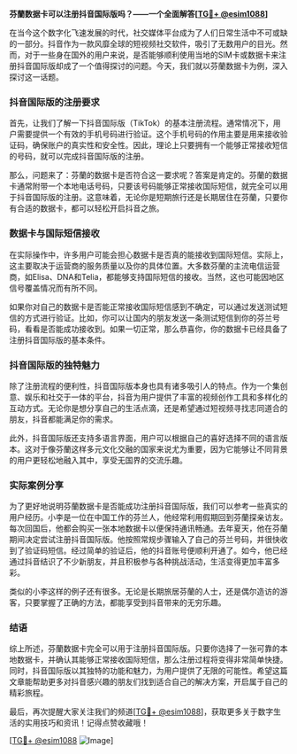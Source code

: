 **芬蘭数据卡可以注册抖音国际版吗？——一个全面解答[[TG💪+ @esim1088](https://t.me/s/esim1088)]**

在当今这个数字化飞速发展的时代，社交媒体平台成为了人们日常生活中不可或缺的一部分。抖音作为一款风靡全球的短视频社交软件，吸引了无数用户的目光。然而，对于一些身在国外的用户来说，是否能够顺利使用当地的SIM卡或数据卡来注册抖音国际版却成了一个值得探讨的问题。今天，我们就以芬蘭数据卡为例，深入探讨这一话题。

### 抖音国际版的注册要求

首先，让我们了解一下抖音国际版（TikTok）的基本注册流程。通常情况下，用户需要提供一个有效的手机号码进行验证。这个手机号码的作用主要是用来接收验证码，确保账户的真实性和安全性。因此，理论上只要拥有一个能够正常接收短信的号码，就可以完成抖音国际版的注册。

那么，问题来了：芬蘭的数据卡是否符合这一要求呢？答案是肯定的。芬蘭的数据卡通常附带一个本地电话号码，只要该号码能够正常接收国际短信，就完全可以用于抖音国际版的注册。这意味着，无论你是短期旅行还是长期居住在芬蘭，只要你有合适的数据卡，都可以轻松开启抖音之旅。

### 数据卡与国际短信接收

在实际操作中，许多用户可能会担心数据卡是否真的能接收到国际短信。实际上，这主要取决于运营商的服务质量以及你的具体位置。大多数芬蘭的主流电信运营商，如Elisa、DNA和Telia，都能够支持国际短信的接收。当然，这也可能因地区信号覆盖情况而有所不同。

如果你对自己的数据卡是否能正常接收国际短信感到不确定，可以通过发送测试短信的方式进行验证。比如，你可以让国内的朋友发送一条测试短信到你的芬兰号码，看看是否能成功接收到。如果一切正常，那么恭喜你，你的数据卡已经具备了注册抖音国际版的基本条件。

### 抖音国际版的独特魅力

除了注册流程的便利性，抖音国际版本身也具有诸多吸引人的特点。作为一个集创意、娱乐和社交于一体的平台，抖音为用户提供了丰富的视频创作工具和多样化的互动方式。无论你是想分享自己的生活点滴，还是希望通过短视频寻找志同道合的朋友，抖音都能满足你的需求。

此外，抖音国际版还支持多语言界面，用户可以根据自己的喜好选择不同的语言版本。这对于像芬蘭这样多元文化交融的国家来说尤为重要，因为它能够让不同背景的用户更轻松地融入其中，享受无国界的交流乐趣。

### 实际案例分享

为了更好地说明芬蘭数据卡是否能成功注册抖音国际版，我们可以参考一些真实的用户经历。小李是一位在中国工作的芬兰人，他经常利用假期回到芬蘭探亲访友。每次回国后，他都会购买一张本地数据卡以便保持通讯畅通。去年夏天，他在芬蘭期间决定尝试注册抖音国际版。他按照常规步骤输入了自己的芬兰号码，并很快收到了验证码短信。经过简单的验证后，他的抖音账号便顺利开通了。如今，他已经通过抖音结识了不少新朋友，并且积极参与各种挑战活动，生活变得更加丰富多彩。

类似的小李这样的例子还有很多。无论是长期旅居芬蘭的人士，还是偶尔造访的游客，只要掌握了正确的方法，都能享受到抖音带来的无穷乐趣。

### 结语

综上所述，芬蘭数据卡完全可以用于注册抖音国际版。只要你选择了一张可靠的本地数据卡，并确认其能够正常接收国际短信，那么注册过程将变得非常简单快捷。同时，抖音国际版以其独特的功能和魅力，为用户提供了无限的可能性。希望这篇文章能帮助更多对抖音感兴趣的朋友们找到适合自己的解决方案，开启属于自己的精彩旅程。

最后，再次提醒大家关注我们的频道[[TG💪+ @esim1088](https://t.me/s/esim1088)]，获取更多关于数字生活的实用技巧和资讯！记得点赞收藏哦！

[[TG💪+ @esim1088](https://t.me/s/esim1088) ![Image](https://i.postimg.cc/4NQfJmqS/Snipaste-2025-05-13-00-14-12.png)]